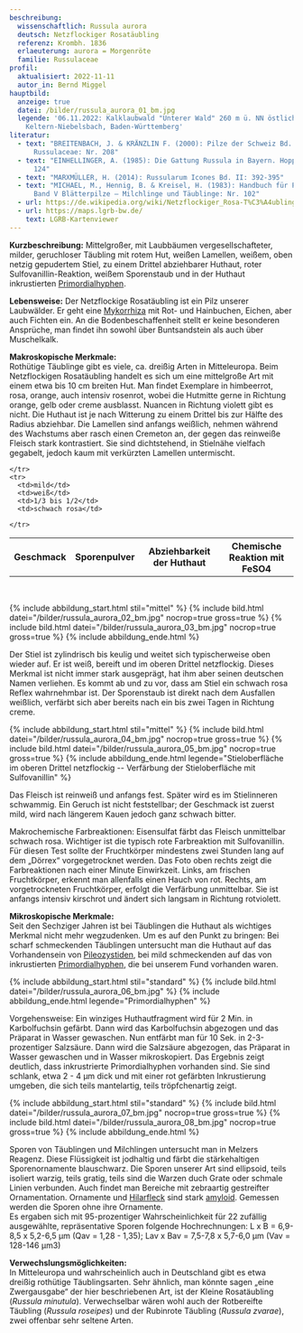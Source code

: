 ```yaml
---
beschreibung:
  wissenschaftlich: Russula aurora
  deutsch: Netzflockiger Rosatäubling
  referenz: Krombh. 1836
  erlaeuterung: aurora = Morgenröte
  familie: Russulaceae
profil:
  aktualisiert: 2022-11-11
  autor_in: Bernd Miggel
hauptbild:
  anzeige: true
  datei: /bilder/russula_aurora_01_bm.jpg
  legende: '06.11.2022: Kalklaubwald "Unterer Wald" 260 m ü. NN östlich von
    Keltern-Niebelsbach, Baden-Württemberg'
literatur:
  - text: "BREITENBACH, J. & KRÄNZLIN F. (2000): Pilze der Schweiz Bd. 6,
      Russulaceae: Nr. 208"
  - text: "EINHELLINGER, A. (1985): Die Gattung Russula in Bayern. Hoppea 43: Nr.
      124"
  - text: "MARXMÜLLER, H. (2014): Russularum Icones Bd. II: 392-395"
  - text: "MICHAEL, M., Hennig, B. & Kreisel, H. (1983): Handbuch für Pilzfreunde
      Band V Blätterpilze – Milchlinge und Täublinge: Nr. 102"
  - url: https://de.wikipedia.org/wiki/Netzflockiger_Rosa-T%C3%A4ubling
  - url: https://maps.lgrb-bw.de/
    text: LGRB-Kartenviewer
---
```

**Kurzbeschreibung:** Mittelgroßer, mit Laubbäumen vergesellschafteter, milder, geruchloser Täubling mit rotem Hut, weißen Lamellen, weißem, oben netzig gepudertem Stiel, zu einem Drittel abziehbarer Huthaut, roter Sulfovanillin-Reaktion, weißem Sporenstaub und in der Huthaut inkrustierten [Primordialhyphen](Hyphen "Glossar").

**Lebensweise:** Der Netzflockige Rosatäubling ist ein Pilz unserer Laubwälder. Er geht eine [Mykorrhiza](Mykorrhiza "Glossar") mit Rot- und Hainbuchen, Eichen, aber auch Fichten ein. An die Bodenbeschaffenheit stellt er keine besonderen Ansprüche, man findet ihn sowohl über Buntsandstein als auch über Muschelkalk.

**Makroskopische Merkmale:**\
Rothütige Täublinge gibt es viele, ca. dreißig Arten in Mitteleuropa. Beim Netzflockigen Rosatäubling handelt es sich um eine mittelgroße Art mit einem etwa bis 10 cm breiten Hut. Man findet Exemplare in himbeerrot, rosa, orange, auch intensiv rosenrot, wobei die Hutmitte gerne in Richtung orange, gelb oder creme ausblasst. Nuancen in Richtung violett gibt es nicht. Die Huthaut ist je nach Witterung zu einem Drittel bis zur Hälfte des Radius abziehbar. Die Lamellen sind anfangs weißlich, nehmen während des Wachstums aber rasch einen Cremeton an, der gegen das reinweiße Fleisch stark kontrastiert. Sie sind dichtstehend, in Stielnähe vielfach gegabelt, jedoch kaum mit verkürzten Lamellen untermischt.

<div class="table-responsive">
  <table class="table taeubling">
    <tr>
      <th rowspan="2">Geschmack</th>
      <th rowspan="2">Sporenpulver</th>
      <th rowspan="2">Abziehbarkeit der Huthaut</th>
      <th colspan="3" class="text-center">Chemische Reaktion mit FeSO4</th>
    </tr>
    <tr>
      
      
    </tr>
    <tr>
      <td>mild</td>
      <td>weiß</td>
      <td>1/3 bis 1/2</td>
      <td>schwach rosa</td>
       
    </tr>
  </table>
</div>

&nbsp;

{% include abbildung_start.html stil="mittel" %}
{% include bild.html datei="/bilder/russula_aurora_02_bm.jpg" nocrop=true gross=true %}
{% include bild.html datei="/bilder/russula_aurora_03_bm.jpg" nocrop=true gross=true %}
{% include abbildung_ende.html %}

Der Stiel ist zylindrisch bis keulig und weitet sich typischerweise oben wieder auf. Er ist weiß, bereift und im oberen Drittel netzflockig. Dieses Merkmal ist nicht immer stark ausgeprägt, hat ihm aber seinen deutschen Namen verliehen. Es kommt ab und zu vor, dass am Stiel ein schwach rosa Reflex wahrnehmbar ist. Der Sporenstaub ist direkt nach dem Ausfallen weißlich, verfärbt sich aber bereits nach ein bis zwei Tagen in Richtung creme.

{% include abbildung_start.html stil="mittel" %}
{% include bild.html datei="/bilder/russula_aurora_04_bm.jpg" nocrop=true gross=true %}
{% include bild.html datei="/bilder/russula_aurora_05_bm.jpg" nocrop=true gross=true %}
{% include abbildung_ende.html legende="Stieloberfläche im oberen Drittel netzflockig -- Verfärbung der Stieloberfläche mit Sulfovanillin" %}

Das Fleisch ist reinweiß und anfangs fest. Später wird es im Stielinneren schwammig. Ein Geruch ist nicht feststellbar; der Geschmack ist zuerst mild, wird nach längerem Kauen jedoch ganz schwach bitter.

Makrochemische Farbreaktionen: Eisensulfat färbt das Fleisch unmittelbar schwach rosa. Wichtiger ist die typisch rote Farbreaktion mit Sulfovanillin. Für diesen Test sollte der Fruchtkörper mindestens zwei Stunden lang auf dem „Dörrex“ vorgegetrocknet werden. Das Foto oben rechts zeigt die Farbreaktionen nach einer Minute Einwirkzeit. Links, am frischen Fruchtkörper, erkennt man allenfalls einen Hauch von rot. Rechts, am vorgetrockneten Fruchtkörper, erfolgt die Verfärbung unmittelbar. Sie ist anfangs intensiv kirschrot und ändert sich langsam in Richtung rotviolett.

**Mikroskopische Merkmale:**\
Seit den Sechziger Jahren ist bei Täublingen die Huthaut als wichtiges Merkmal nicht mehr wegzudenken. Um es auf den Punkt zu bringen: Bei scharf schmeckenden Täublingen untersucht man die Huthaut auf das Vorhandensein von [Pileozystiden](Zystiden "Glossar"), bei mild schmeckenden auf das von inkrustierten [Primordialhyphen](Hyphen "Glossar"), die bei unserem Fund vorhanden waren.

{% include abbildung_start.html stil="standard" %}
{% include bild.html datei="/bilder/russula_aurora_06_bm.jpg" %}
{% include abbildung_ende.html legende="Primordialhyphen" %}

Vorgehensweise: Ein winziges Huthautfragment wird für 2 Min. in Karbolfuchsin gefärbt.  Dann wird das Karbolfuchsin abgezogen und das Präparat in Wasser gewaschen. Nun entfärbt man für 10 Sek. in 2-3-prozentiger Salzsäure. Dann wird die Salzsäure abgezogen, das Präparat in Wasser gewaschen und in Wasser mikroskopiert. Das Ergebnis zeigt deutlich, dass inkrustrierte Primordialhyphen vorhanden sind. Sie sind schlank, etwa 2 - 4 µm dick und mit einer rot gefärbten Inkrustierung umgeben, die sich teils mantelartig, teils tröpfchenartig zeigt.

{% include abbildung_start.html stil="standard" %}
{% include bild.html datei="/bilder/russula_aurora_07_bm.jpg" nocrop=true gross=true %}
{% include bild.html datei="/bilder/russula_aurora_08_bm.jpg" nocrop=true gross=true %}
{% include abbildung_ende.html %}

Sporen von Täublingen und Milchlingen untersucht man in Melzers Reagenz.  Diese Flüssigkeit ist jodhaltig und färbt die stärkehaltigen Sporenornamente blauschwarz. Die Sporen unserer Art sind ellipsoid, teils isoliert warzig, teils gratig, teils sind die Warzen duch Grate oder schmale Linien verbunden. Auch findet man Bereiche mit zebraartig gestreifter Ornamentation. Ornamente und [Hilarfleck](Hilarfleck "Glossar") sind stark [amyloid](amyloid "Glossar"). Gemessen werden die Sporen ohne ihre Ornamente.\
Es ergaben sich mit 95-prozentiger Wahrscheinlichkeit für 22 zufällig ausgewählte, repräsentative Sporen folgende Hochrechnungen: L x B = 6,9-8,5 x 5,2-6,5 µm (Qav = 1,28 - 1,35); Lav x Bav = 7,5-7,8 x 5,7-6,0 µm (Vav = 128-146 µm3)

**Verwechslungsmöglichkeiten:**\
In Mitteleuropa und wahrscheinlich auch in Deutschland gibt es etwa dreißig rothütige Täublingsarten. Sehr ähnlich, man könnte sagen „eine Zwergausgabe“ der hier beschriebenen Art, ist der Kleine Rosatäubling (*Russula minutula*). Verwechselbar wären wohl auch der Rotbereifte Täubling (*Russula roseipes*) und der Rubinrote Täubling (*Russula zvarae*), zwei offenbar sehr seltene Arten.